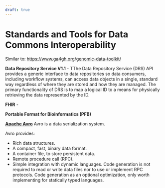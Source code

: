 ```yaml
---
draft: true
---
```

#  Standards and Tools for Data Commons Interoperability 


Similar to:
https://www.ga4gh.org/genomic-data-toolkit/

**Data Repository Service V1.1** - TThe Data Repository Service (DRS) API provides a generic interface to data repositories so data consumers, including workflow systems, can access data objects in a single, standard way regardless of where they are stored and how they are managed. The primary functionality of DRS is to map a logical ID to a means for physically retrieving the data represented by the ID. 

**FHIR** - 

**Portable Format for Bioinformatics (PFB)**



[**Apache Avro**](https://avro.apache.org/docs/current/index.html)  Avro is a data serialization system.

Avro provides:

* Rich data structures.
* A compact, fast, binary data format.
* A container file, to store persistent data.
* Remote procedure call (RPC).
* Simple integration with dynamic languages. Code generation is not required to read or write data files nor to use or implement RPC protocols. Code generation as an optional optimization, only worth implementing for statically typed languages.